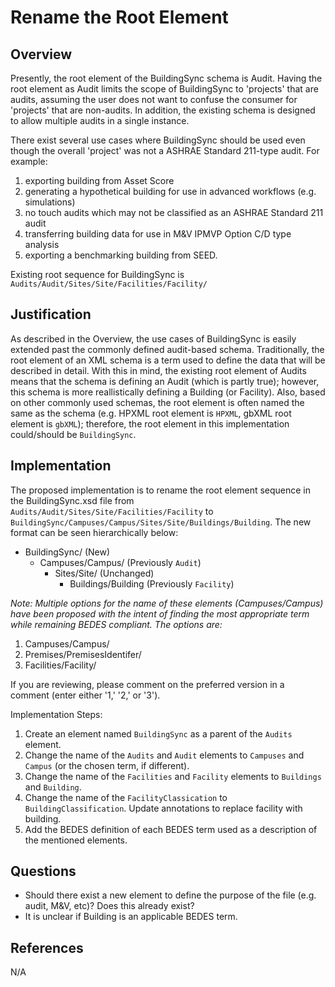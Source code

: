 # Rename the Root Element

## Overview

Presently, the root element of the BuildingSync schema is Audit. Having the root element as Audit limits the scope of
BuildingSync to 'projects' that are audits, assuming the user does not want to confuse the consumer for 'projects' that
are non-audits. In addition, the existing schema is designed to allow multiple audits in a single instance.

There exist several use cases where BuildingSync should be used even though the overall 'project' was not a ASHRAE
Standard 211-type audit. For example:

1. exporting building from Asset Score
2. generating a hypothetical building for use in advanced workflows (e.g. simulations)
3. no touch audits which may not be classified as an ASHRAE Standard 211 audit
4. transferring building data for use in M&V IPMVP Option C/D type analysis
5. exporting a benchmarking building from SEED.

Existing root sequence for BuildingSync is `Audits/Audit/Sites/Site/Facilities/Facility/`

## Justification

As described in the Overview, the use cases of BuildingSync is easily extended past the commonly defined audit-based schema.
Traditionally, the root element of an XML schema is a term used to define the data that will be described in detail. With this in
mind, the existing root element of Audits means that the schema is defining an Audit (which is partly true); however, this schema is
more reallistically defining a Building (or Facility). Also, based on other commonly used schemas, the root element is often
named the same as the schema (e.g. HPXML root element is `HPXML`, gbXML root element is `gbXML`); therefore, the root element in
this implementation could/should be `BuildingSync`.

## Implementation

The proposed implementation is to rename the root element sequence in the BuildingSync.xsd file from `Audits/Audit/Sites/Site/Facilities/Facility` to `BuildingSync/Campuses/Campus/Sites/Site/Buildings/Building`. The new format can be seen hierarchically below:

- BuildingSync/ (New)
  - Campuses/Campus/ (Previously `Audit`)
    - Sites/Site/ (Unchanged)
      - Buildings/Building (Previously `Facility`)

_Note: Multiple options for the name of these elements (Campuses/Campus) have been proposed with the intent of finding the most appropriate term while remaining BEDES compliant. The options are:_

1. Campuses/Campus/
2. Premises/PremisesIdentifer/
3. Facilities/Facility/

If you are reviewing, please comment on the preferred version in a comment (enter either '1,' '2,' or '3').

Implementation Steps:

1. Create an element named `BuildingSync` as a parent of the `Audits` element.
2. Change the name of the `Audits` and `Audit` elements to `Campuses` and `Campus` (or the chosen term, if different).
3. Change the name of the `Facilities` and `Facility` elements to `Buildings` and `Building`.
4. Change the name of the `FacilityClassication` to `BuildingClassification`. Update annotations to replace facility with building.
5. Add the BEDES definition of each BEDES term used as a description of the mentioned elements.

## Questions

- Should there exist a new element to define the purpose of the file (e.g. audit, M&V, etc)? Does this already exist?
- It is unclear if Building is an applicable BEDES term.

## References

N/A
